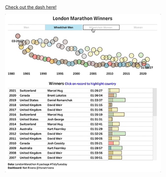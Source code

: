 [Check out the dash here!](https://public.tableau.com/app/profile/natrivera/viz/LondonMarathonTidyTuesday/LondonMarathon)



![London Marathon](london_marathon.gif)

